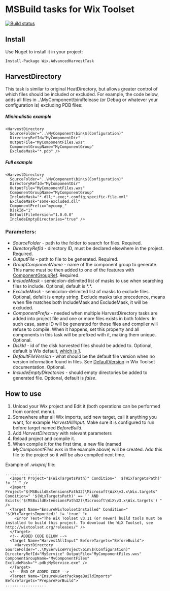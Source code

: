 # MSBuild tasks for Wix Toolset
[![Build status](https://stpatrick.visualstudio.com/Tools/_apis/build/status/Wix.AdvancedHarvestTask%20Build)](https://stpatrick.visualstudio.com/Tools/_build/latest?definitionId=-1)

## Install
Use Nuget to install it in your project:
```
Install-Package Wix.AdvancedHarvestTask
```

## HarvestDirectory
This task is similar to original HeatDirectory, but allows greater control of which files should be included or excluded. For example, the code below, adds all files in ..\MyComponent\bin\Release (or Debug or whatever your configuration is) excluding PDB files:
##### Minimalistic example
```
<HarvestDirectory 
  SourceFolder="..\MyComponent\bin\$(Configuration)" 
  DirectoryRefId="MyComponentDir" 
  OutputFile="MyComponentFiles.wxs" 
  ComponentGroupName="MyComponentGroup" 
  ExcludeMask="*.pdb" />
```
##### Full example
```
<HarvestDirectory 
  SourceFolder="..\MyComponent\bin\$(Configuration)" 
  DirectoryRefId="MyComponentDir" 
  OutputFile="MyComponentFiles.wxs" 
  ComponentGroupName="MyComponentGroup" 
  IncludeMask="*.dll;*.exe;*.config;specific-file.xml"
  ExcludeMask="some-excluded.dll" 
  ComponentPrefix="mycomp_"
  DiskId="1"
  DefaultFileVersion="1.0.0.0"
  IncludeEmptyDirectories="true" />
```

### Parameters:
* *SourceFolder* - path to the folder to search for files. Required.
* *DirectoryRefId* - directory ID, must be declared elsewhere in the project. Required.
* *OutputFile* - path to file to be generated. Required.
* *GroupComponentName* - name of the component group to generate. This name must be then added to one of the features with [ComponentGroupRef](http://wixtoolset.org/documentation/manual/v3/xsd/wix/componentgroupref.html). Required.
* *IncludeMask* - semicolon-delimited list of masks to use when searching files to include. Optional, default is \*.\*.
* *ExcludeMask* - semicolon-delimited list of masks to exclude files. Optional, defailt is empty string. Exclude masks take precedence, means when file matches both IncludeMask and ExcludeMask, it will be excluded.
* *ComponentPrefix* - needed when multiple HarvestDirectory tasks are added into project file and one or more files exists in both folders. In such case, same ID will be generated for those files and compiler will refuse to compile. When it happens, set this property and all components in this task will be prefixed with it, making them unique. Optional.
* *DiskId* - id of the disk harvested files should be added to. Optional, default is Wix default, [which is 1](http://wixtoolset.org/documentation/manual/v3/xsd/wix/component.html).
* *DefaultFileVersion* - what should be the default file version when no version information found in files. See [DefaultVersion](DefaultVersion) in Wix Toolset documentation. Optional.
* *IncludeEmptyDirectories* - should empty directories be added to generated file. Optional, default is *false*.

## How to use
1. Unload your Wix project and Edit it (both operations can be performed from context menu). 
2. Somewhere after all Wix imports, add new target, call it anything you want, for example *HarvestAllInput*. Make sure it is configured to run before target named *BeforeBuild*.
3. Add *HarvestDirectory* with relevant parameters
4. Reload project and compile it.
5. When compile it for the first time, a new file (named *MyComponentFiles.wxs* in the example above) will be created. Add this file to the project so it will be also compiled next time.

Example of *.wixproj* file:
```
..................
  <Import Project="$(WixTargetsPath)" Condition=" '$(WixTargetsPath)' != '' " />
  <Import Project="$(MSBuildExtensionsPath32)\Microsoft\WiX\v3.x\Wix.targets" Condition=" '$(WixTargetsPath)' == '' AND Exists('$(MSBuildExtensionsPath32)\Microsoft\WiX\v3.x\Wix.targets') " />
  <Target Name="EnsureWixToolsetInstalled" Condition=" '$(WixTargetsImported)' != 'true' ">
    <Error Text="The WiX Toolset v3.11 (or newer) build tools must be installed to build this project. To download the WiX Toolset, see http://wixtoolset.org/releases/" />
  </Target>
  <!-- ADDED CODE BELOW -->
  <Target Name="HarvestAllInput" BeforeTargets="BeforeBuild">
    <HarvestDirectory SourceFolder="..\MyServiceProject\bin\$(Configuration)" DirectoryRefId="MyService" OutputFile="MyComponentFiles.wxs" ComponentGroupName="MyComponentFiles" ExcludeMask="*.pdb;MyService.exe" />
  </Target> 
  <!-- END OF ADDED CODE -->
  <Target Name="EnsureNuGetPackageBuildImports" BeforeTargets="PrepareForBuild">
..................
```
